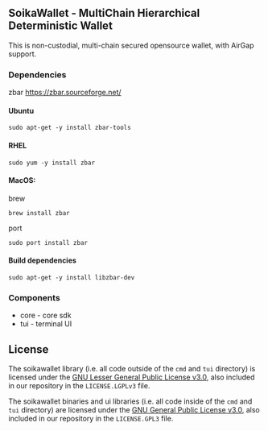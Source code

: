 ## SoikaWallet - MultiChain Hierarchical Deterministic Wallet

This is non-custodial, multi-chain secured opensource wallet, with AirGap support.

### Dependencies

zbar  https://zbar.sourceforge.net/

#### Ubuntu

```shell
sudo apt-get -y install zbar-tools
```

#### RHEL

```shell
sudo yum -y install zbar
```

#### MacOS:

brew

```shell
brew install zbar
```

port

```shell
sudo port install zbar 
```


#### Build dependencies

```
sudo apt-get -y install libzbar-dev
```

### Components

* core - core sdk
* tui - terminal UI

## License

The soikawallet library (i.e. all code outside of the `cmd` and `tui` directory) is licensed under the
[GNU Lesser General Public License v3.0](https://www.gnu.org/licenses/lgpl-3.0.en.html),
also included in our repository in the `LICENSE.LGPLv3` file.

The soikawallet binaries and ui libraries (i.e. all code inside of the `cmd` and `tui` directory) are licensed under the
[GNU General Public License v3.0](https://www.gnu.org/licenses/gpl-3.0.en.html), also
included in our repository in the `LICENSE.GPL3` file.